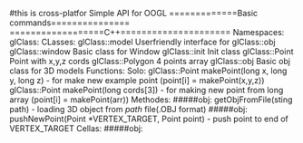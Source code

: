 #this is cross-platfor Simple API for OOGL
=============Basic commands===============
==================C++=====================
Namespaces:		          glClass:
CLasses:	            glClass::model		Userfriendly interface for glClass::obj
              		   glClass::window		Basic class for Window
		 	     glClass::init		Init class
			    glClass::Point		Point with x,y,z cords
			  glClass::Polygon		4 points array
			      glClass::obj		Basic obj class for 3D models
Functions:
Solo:
glClass::Point makePoint(long x, long y, long z) - for make new example point (point[i] = makePoint(x,y,z))
glClass::Point makePoint(long cords[3]) - for making new point from long array (point[i] = makePoint(arr))
Methodes:
#####obj:		getObjFromFile(sting path) - loading 3D object from *path* file(.OBJ format)
#####obj:		pushNewPoint(Point *VERTEX_TARGET, Point point) - push point to end of VERTEX_TARGET
Cellas:
#####obj:		

